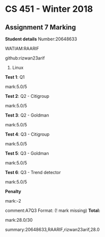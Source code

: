 # CS 451 - Winter 2018
## Assignment 7 Marking
**Student details**
Number:20648633

WATIAM:RAARIF

github:rizwan23arif

1. Linux 

**Test 1**: Q1

mark:5.0/5

**Test 2**: Q2 - Citigroup

mark:5.0/5

**Test 3**: Q2 - Goldman

mark:5.0/5

**Test 4**: Q3 - Citigroup

mark:5.0/5

**Test 5**: Q3 - Goldman 

mark:5.0/5

**Test 6**: Q3 - Trend detector

mark:5.0/5

**Penalty**

mark:-2

comment:A7Q3 Format: (! mark missing)
**Total:**

mark:28.0/30

summary:20648633,RAARIF,rizwan23arif,28.0

